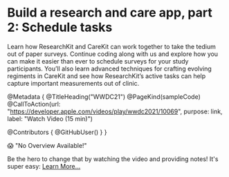 # Build a research and care app, part 2: Schedule tasks

Learn how ResearchKit and CareKit can work together to take the tedium out of paper surveys. Continue coding along with us and explore how you can make it easier than ever to schedule surveys for your study participants. You’ll also learn advanced techniques for crafting evolving regiments in CareKit and see how ResearchKit’s active tasks can help capture important measurements out of clinic.

@Metadata {
   @TitleHeading("WWDC21")
   @PageKind(sampleCode)
   @CallToAction(url: "https://developer.apple.com/videos/play/wwdc2021/10069", purpose: link, label: "Watch Video (15 min)")

   @Contributors {
      @GitHubUser(<replace this with your GitHub handle>)
   }
}

😱 "No Overview Available!"

Be the hero to change that by watching the video and providing notes! It's super easy:
 [Learn More…](https://wwdcnotes.com/documentation/wwdcnotes/contributing)
